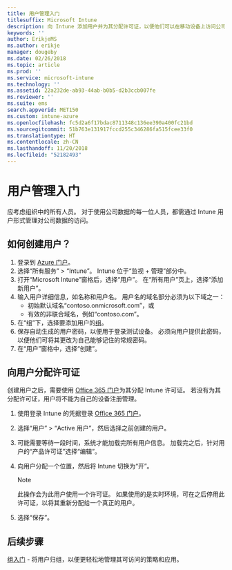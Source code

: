 ```yaml
---
title: 用户管理入门
titlesuffix: Microsoft Intune
description: 向 Intune 添加用户并为其分配许可证，以便他们可以在移动设备上访问公司资源。
keywords: ''
author: ErikjeMS
ms.author: erikje
manager: dougeby
ms.date: 02/26/2018
ms.topic: article
ms.prod: ''
ms.service: microsoft-intune
ms.technology: ''
ms.assetid: 22a232de-ab93-44ab-b0b5-d2b3ccb007fe
ms.reviewer: ''
ms.suite: ems
search.appverid: MET150
ms.custom: intune-azure
ms.openlocfilehash: fc5d2a6f17bdac8711348c136ee390a400fc21bd
ms.sourcegitcommit: 51b763e131917fccd255c346286fa515fcee33f0
ms.translationtype: HT
ms.contentlocale: zh-CN
ms.lasthandoff: 11/20/2018
ms.locfileid: "52182493"
---
```

# <a name="get-started-managing-users"></a>用户管理入门

应考虑组织中的所有人员。 对于使用公司数据的每一位人员，都需通过 Intune 用户形式管理对公司数据的访问。

## <a name="how-do-i-create-a-user"></a>如何创建用户？

1. 登录到 [Azure 门户](https://portal.azure.com)。
2. 选择“所有服务” > “Intune”。 Intune 位于“监视 + 管理”部分中。
3. 打开“Microsoft Intune”窗格后，选择“用户”。 在“所有用户”页上，选择“添加新用户”。
4. 输入用户详细信息，如名称和用户名。 用户名的域名部分必须为以下域之一：
    - 初始默认域名“contoso.onmicrosoft.com”，或
    - 有效的非联合域名，例如“contoso.com”。
5. 在“组”下，选择要添加用户的[组](get-started-groups.md)。
6. 保存自动生成的用户密码，以便用于登录测试设备。 必须向用户提供此密码，以便他们可将其更改为自己能够记住的常规密码。
7. 在“用户”窗格中，选择“创建”。

## <a name="assigning-licenses-to-users"></a>向用户分配许可证

创建用户之后，需要使用 [Office 365 门户](http://go.microsoft.com/fwlink/p/?LinkId=698854)为其分配 Intune 许可证。 若没有为其分配许可证，用户将不能为自己的设备注册管理。

1. 使用登录 Intune 的凭据登录 [Office 365 门户](http://go.microsoft.com/fwlink/p/?LinkId=698854)。
2. 选择“用户” > “Active 用户”，然后选择之前创建的用户。
3. 可能需要等待一段时间，系统才能加载完所有用户信息。 加载完之后，针对用户的“产品许可证”选择“编辑”。
4. 向用户分配一个位置，然后将 Intune 切换为“开”。

   > [!NOTE]
   > 此操作会为此用户使用一个许可证。 如果使用的是实时环境，可在之后停用此许可证，以将其重新分配给一个真正的用户。

5. 选择“保存”。

## <a name="next-steps"></a>后续步骤

[组入门](get-started-groups.md) - 将用户归组，以便更轻松地管理其可访问的策略和应用。
